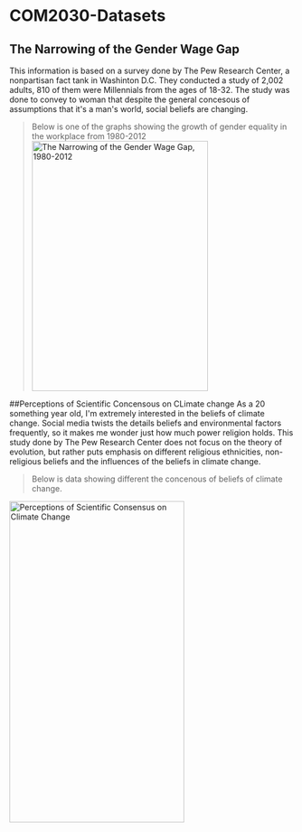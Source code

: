# COM2030-Datasets

## The Narrowing of the Gender Wage Gap
This information is based on a survey done by The Pew Research Center, a nonpartisan fact tank in Washinton D.C. They conducted a study of 2,002 adults, 810 of them were Millennials from the ages of 18-32. The study was done to convey to woman that despite the general concesous of assumptions that it's a man's world, social beliefs are changing. 
> Below is one of the graphs showing the growth of gender equality in the workplace from 1980-2012
<a href="http://www.pewsocialtrends.org/2013/12/11/on-pay-gap-millennial-women-near-parity-for-now/sdt-gender-and-work-12-2013-0-02/"><img width="311" height="443" src="http://www.pewsocialtrends.org/files/2013/12/SDT-gender-and-work-12-2013-0-02.png" class="attachment-large" alt="The Narrowing of the Gender Wage Gap, 1980-2012" /></a>





##Perceptions of Scientific Concensous on CLimate change
As a 20 something year old, I'm extremely interested in the beliefs of climate change. Social media twists the details beliefs and environmental factors frequently, so it makes me wonder just how much power religion holds. This study done by The Pew Research Center does not focus on the theory of evolution, but rather puts emphasis on different religious ethnicities, non-religious beliefs and the influences of the beliefs in climate change. 
> Below is data showing different the concenous of beliefs of climate change.

<a href="http://www.pewinternet.org/2015/10/22/science-and-religion/pi_2015-10-22_religion-and-science_4-03/"><img width="309" height="569" src="http://www.pewinternet.org/files/2015/10/PI_2015-10-22_religion-and-science_4-03.png" class="attachment-large" alt="Perceptions of Scientific Consensus on Climate Change" /></a>
